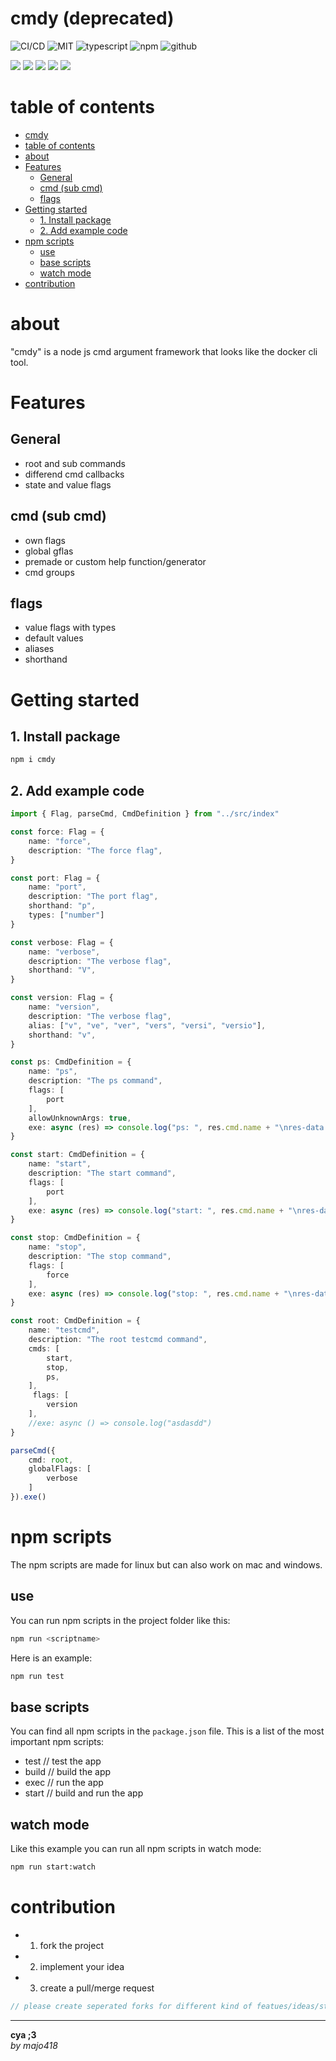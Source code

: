 # cmdy (deprecated)

![CI/CD](https://github.com/majo418/cmdy/workflows/Publish/badge.svg)
![MIT](https://img.shields.io/badge/license-MIT-blue.svg)
![typescript](https://img.shields.io/badge/dynamic/json?style=plastic&color=blue&label=Typescript&prefix=v&query=devDependencies.typescript&url=https%3A%2F%2Fraw.githubusercontent.com%2Fmajo418%2Fcmdy%2Fmain%2Fpackage.json)
![npm](https://img.shields.io/npm/v/cmdy.svg?style=plastic&logo=npm&color=red)
![github](https://img.shields.io/badge/dynamic/json?style=plastic&color=darkviolet&label=GitHub&prefix=v&query=version&url=https%3A%2F%2Fraw.githubusercontent.com%2Fmajo418%2Fcmdy%2Fmain%2Fpackage.json)

![](https://img.shields.io/badge/dynamic/json?color=green&label=watchers&query=watchers&suffix=x&url=https%3A%2F%2Fapi.github.com%2Frepos%2Fmajo418%2Fcmdy)
![](https://img.shields.io/badge/dynamic/json?color=yellow&label=stars&query=stargazers_count&suffix=x&url=https%3A%2F%2Fapi.github.com%2Frepos%2Fmajo418%2Fcmdy)
![](https://img.shields.io/badge/dynamic/json?color=orange&label=subscribers&query=subscribers_count&suffix=x&url=https%3A%2F%2Fapi.github.com%2Frepos%2Fmajo418%2Fcmdy)
![](https://img.shields.io/badge/dynamic/json?color=navy&label=forks&query=forks&suffix=x&url=https%3A%2F%2Fapi.github.com%2Frepos%2Fmajo418%2Fcmdy)
![](https://img.shields.io/badge/dynamic/json?color=darkred&label=open%20issues&query=open_issues&suffix=x&url=https%3A%2F%2Fapi.github.com%2Frepos%2Fmajo418%2Fcmdy)

# table of contents 
- [cmdy](#cmdy)
- [table of contents](#table-of-contents)
- [about](#about)
- [Features](#features)
  - [General](#general)
  - [cmd (sub cmd)](#cmd-sub-cmd)
  - [flags](#flags)
- [Getting started](#getting-started)
  - [1. Install package](#1-install-package)
  - [2. Add example code](#2-add-example-code)
- [npm scripts](#npm-scripts)
  - [use](#use)
  - [base scripts](#base-scripts)
  - [watch mode](#watch-mode)
- [contribution](#contribution)

# about
"cmdy" is a node js cmd argument framework that looks like the docker cli tool.

# Features

## General
 - root and sub commands
 - differend cmd callbacks
 - state and value flags

## cmd (sub cmd)
 - own flags
 - global gflas
 - premade or custom help function/generator
 - cmd groups

## flags
 - value flags with types
 - default values
 - aliases
 - shorthand

# Getting started
## 1. Install package
```sh
npm i cmdy
```

## 2. Add example code
```ts
import { Flag, parseCmd, CmdDefinition } from "../src/index"

const force: Flag = {
    name: "force",
    description: "The force flag",
}

const port: Flag = {
    name: "port",
    description: "The port flag",
    shorthand: "p",
    types: ["number"]
}

const verbose: Flag = {
    name: "verbose",
    description: "The verbose flag",
    shorthand: "V",
}

const version: Flag = {
    name: "version",
    description: "The verbose flag",
    alias: ["v", "ve", "ver", "vers", "versi", "versio"],
    shorthand: "v",
}

const ps: CmdDefinition = {
    name: "ps",
    description: "The ps command",
    flags: [
        port
    ],
    allowUnknownArgs: true,
    exe: async (res) => console.log("ps: ", res.cmd.name + "\nres-data:\n", res.flags, res.valueFlags)
}

const start: CmdDefinition = {
    name: "start",
    description: "The start command",
    flags: [
        port
    ],
    exe: async (res) => console.log("start: ", res.cmd.name + "\nres-data:\n", res.flags, res.valueFlags)
}

const stop: CmdDefinition = {
    name: "stop",
    description: "The stop command",
    flags: [
        force
    ],
    exe: async (res) => console.log("stop: ", res.cmd.name + "\nres-data:\n", res.flags, res.valueFlags)
}

const root: CmdDefinition = {
    name: "testcmd",
    description: "The root testcmd command",
    cmds: [
        start,
        stop,
        ps,
    ],
     flags: [
        version
    ],
    //exe: async () => console.log("asdasdd")
}

parseCmd({
    cmd: root,
    globalFlags: [
        verbose
    ]
}).exe()
```

# npm scripts
The npm scripts are made for linux but can also work on mac and windows.
## use
You can run npm scripts in the project folder like this:
```sh
npm run <scriptname>
```
Here is an example:
```sh
npm run test
```

## base scripts
You can find all npm scripts in the `package.json` file.
This is a list of the most important npm scripts:
 - test // test the app
 - build // build the app
 - exec // run the app
 - start // build and run the app

## watch mode
Like this example you can run all npm scripts in watch mode:
```sh
npm run start:watch
```

# contribution
 - 1. fork the project
 - 2. implement your idea
 - 3. create a pull/merge request
```ts
// please create seperated forks for different kind of featues/ideas/structure changes/implementations
```

---
**cya ;3**  
*by majo418*

